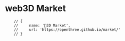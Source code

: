 # web3D Market

        // {
        //     name: '🏪3D Market',
        //     url: 'https://openthree.github.io/market/'
        // }
